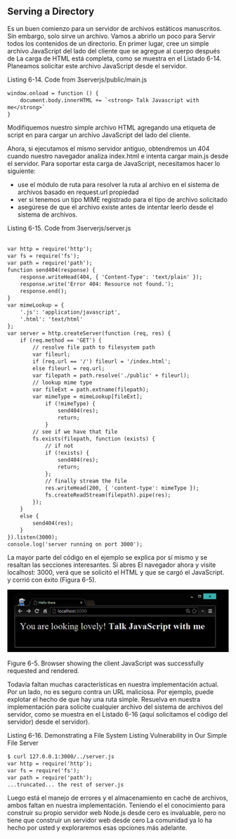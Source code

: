 ## Serving a Directory

Es un buen comienzo para un servidor de archivos estáticos manuscritos. Sin embargo, 
solo sirve un archivo. Vamos a abrirlo un poco para
Servir todos los contenidos de un directorio. En primer lugar, cree un 
simple archivo JavaScript del lado del cliente que se agregue al cuerpo después de
La carga de HTML está completa, como se muestra en el Listado 6-14. 
Planeamos solicitar este archivo JavaScript desde el servidor.

Listing 6-14. Code from 3serverjs/public/main.js

```
window.onload = function () {
    document.body.innerHTML += `<strong> Talk Javascript with me</strong>`
}
```

Modifiquemos nuestro simple archivo HTML agregando una etiqueta de 
script en <head> para cargar un archivo JavaScript del lado del cliente.

Ahora, si ejecutamos el mismo servidor antiguo, obtendremos un 404 
cuando nuestro navegador analiza index.html e intenta cargar
main.js desde el servidor. Para soportar esta carga de JavaScript, 
necesitamos hacer lo siguiente:

* use el módulo de ruta para resolver la ruta al archivo en el sistema 
de archivos basado en request.url
propiedad
* ver si tenemos un tipo MIME registrado para el tipo de archivo solicitado
* asegúrese de que el archivo existe antes de intentar leerlo desde el sistema de archivos.

Listing 6-15. Code from 3serverjs/server.js
```

var http = require('http');
var fs = require('fs');
var path = require('path');
function send404(response) {
    response.writeHead(404, { 'Content-Type': 'text/plain' });
    response.write('Error 404: Resource not found.');
    response.end();
}
var mimeLookup = {
    '.js': 'application/javascript',
    '.html': 'text/html'
};
var server = http.createServer(function (req, res) {
    if (req.method == 'GET') {
        // resolve file path to filesystem path
        var fileurl;
        if (req.url == '/') fileurl = '/index.html';
        else fileurl = req.url;
        var filepath = path.resolve('./public' + fileurl);
        // lookup mime type
        var fileExt = path.extname(filepath);
        var mimeType = mimeLookup[fileExt];
            if (!mimeType) {
                send404(res);
                return;
            }
        // see if we have that file
        fs.exists(filepath, function (exists) {
            // if not
            if (!exists) {
                send404(res);
                return;
            };
            // finally stream the file
            res.writeHead(200, { 'content-type': mimeType });
            fs.createReadStream(filepath).pipe(res);
        });
    }
    else {
        send404(res);
    }
}).listen(3000);
console.log('server running on port 3000');
```

La mayor parte del código en el ejemplo se explica por sí mismo y se resaltan 
las secciones interesantes. Si abres
El navegador ahora y visite localhost: 3000, verá que se 
solicitó el HTML y que se cargó el JavaScript.
y corrió con éxito (Figura 6-5).

![Browser Result](browser_result.png)

Figure 6-5. Browser showing the client JavaScript was successfully requested and rendered.

Todavía faltan muchas características en nuestra implementación actual. 
Por un lado, no es seguro contra un
URL maliciosa. Por ejemplo, puede explotar el hecho de que hay 
una ruta simple. Resuelva en nuestra implementación para
solicite cualquier archivo del sistema de archivos del servidor, 
como se muestra en el Listado 6-16 (aquí solicitamos el código del servidor)
desde el servidor).

Listing 6-16. Demonstrating a File System Listing Vulnerability in Our Simple File Server

```
$ curl 127.0.0.1:3000/../server.js
var http = require('http');
var fs = require('fs');
var path = require('path');
...truncated... the rest of server.js
```

Luego está el manejo de errores y el almacenamiento en caché de archivos, 
ambos faltan en nuestra implementación. Teniendo el
el conocimiento para construir su propio servidor web Node.js desde cero es 
invaluable, pero no tiene que construir un servidor web
desde cero La comunidad ya lo ha hecho por usted y exploraremos esas opciones más adelante.


